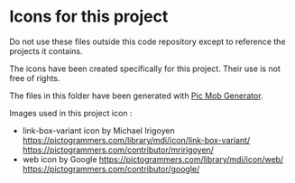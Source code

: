 # Icons for this project

Do not use these files outside this code repository except to reference the projects it contains.

The icons have been created specifically for this project. Their use is not free of rights.

The files in this folder have been generated with [Pic Mob Generator](https://picmobgenerator.olfsoftware.fr).

Images used in this project icon : 

* link-box-variant icon by Michael Irigoyen
https://pictogrammers.com/library/mdi/icon/link-box-variant/
https://pictogrammers.com/contributor/mririgoyen/
* web icon by Google
https://pictogrammers.com/library/mdi/icon/web/
https://pictogrammers.com/contributor/google/

